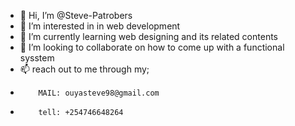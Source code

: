 - 👋 Hi, I’m @Steve-Patrobers
- 👀 I’m interested in in web development
- 🌱 I’m currently learning web designing and its related contents
- 💞️ I’m looking to collaborate on how to come up with a functional sysstem
- 📫 reach out to me through my;
-         MAIL: ouyasteve98@gmail.com
-         tell: +254746648264

<!---
Steve-Patrobers/Steve-Patrobers is a ✨ special ✨ repository because its `README.md` (this file) appears on your GitHub profile.
You can click the Preview link to take a look at your changes.
--->
